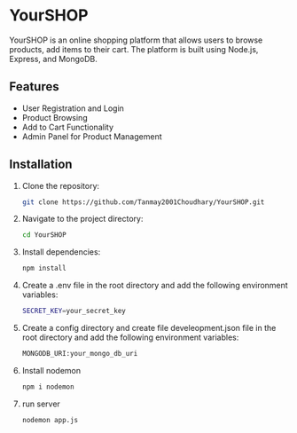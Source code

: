 # YourSHOP

YourSHOP is an online shopping platform that allows users to browse products, add items to their cart. The platform is built using Node.js, Express, and MongoDB.

## Features

- User Registration and Login
- Product Browsing
- Add to Cart Functionality
- Admin Panel for Product Management

## Installation

1. Clone the repository:

   ```sh
   git clone https://github.com/Tanmay2001Choudhary/YourSHOP.git

2. Navigate to the project directory:
   ```sh
   cd YourSHOP

3. Install dependencies:
   ```sh
   npm install

4. Create a .env file in the root directory and add the following environment variables:
   ```sh 
   SECRET_KEY=your_secret_key

4. Create a config directory and create file develeopment.json file in the root directory and add the following environment variables:
   ```sh
   MONGODB_URI:your_mongo_db_uri

5. Install nodemon
   ```sh
   npm i nodemon

6. run server
   ```sh
   nodemon app.js
